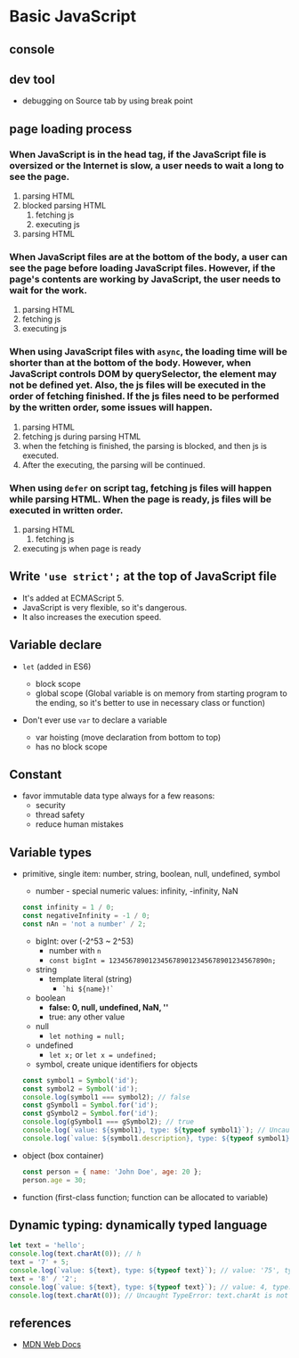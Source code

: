 # Basic JavaScript

## console

## dev tool

- debugging on Source tab by using break point

## page loading process

### When JavaScript is **in the head tag**, if the JavaScript file is oversized or the Internet is slow, a user needs to wait a long to see the page.

1. parsing HTML
2. blocked parsing HTML
   1. fetching js
   2. executing js
3. parsing HTML

### When JavaScript files are **at the bottom of the body**, a user can see the page before loading JavaScript files. However, if the page's contents are working by JavaScript, the user needs to wait for the work.

1. parsing HTML
2. fetching js
3. executing js

### When using JavaScript files with **`async`**, the loading time will be shorter than at the bottom of the body. However, when JavaScript controls DOM by querySelector, the element may not be defined yet. Also, the js files will be executed in the order of fetching finished. If the js files need to be performed by the written order, some issues will happen.

1. parsing HTML
2. fetching js during parsing HTML
3. when the fetching is finished, the parsing is blocked, and then js is executed.
4. After the executing, the parsing will be continued.

### When using **`defer`** on script tag, fetching js files will happen while parsing HTML. When the page is ready, js files will be executed in written order.

1. parsing HTML
   1. fetching js
2. executing js when page is ready

## Write `'use strict';` at the top of JavaScript file

- It's added at ECMAScript 5.
- JavaScript is very flexible, so it's dangerous.
- It also increases the execution speed.

## Variable declare

- `let` (added in ES6)

  - block scope
  - global scope (Global variable is on memory from starting program to the ending, so it's better to use in necessary class or function)

- Don't ever use `var` to declare a variable
  - var hoisting (move declaration from bottom to top)
  - has no block scope

## Constant

- favor immutable data type always for a few reasons:
  - security
  - thread safety
  - reduce human mistakes

## Variable types

- primitive, single item: number, string, boolean, null, undefined, symbol
  - number - special numeric values: infinity, -infinity, NaN
  ```js
  const infinity = 1 / 0;
  const negativeInfinity = -1 / 0;
  const nAn = 'not a number' / 2;
  ```
  - bigInt: over (-2^53 ~ 2^53)
    - number with `n`
    - `const bigInt = 1234567890123456789012345678901234567890n;`
  - string
    - template literal (string)
      - `` `hi ${name}!` ``
  - boolean
    - **false: 0, null, undefined, NaN, ''**
    - true: any other value
  - null
    - `let nothing = null;`
  - undefined
    - `let x;` or `let x = undefined;`
  - symbol, create unique identifiers for objects
  ```js
  const symbol1 = Symbol('id');
  const symbol2 = Symbol('id');
  console.log(symbol1 === symbol2); // false
  const gSymbol1 = Symbol.for('id');
  const gSymbol2 = Symbol.for('id');
  console.log(gSymbol1 === gSymbol2); // true
  console.log(`value: ${symbol1}, type: ${typeof symbol1}`); // Uncaught TypeError: Cannot convert a Symbol value to a string
  console.log(`value: ${symbol1.description}, type: ${typeof symbol1}`); // value: id, type: symbol
  ```
- object (box container)

  ```js
  const person = { name: 'John Doe', age: 20 };
  person.age = 30;
  ```

- function (first-class function; function can be allocated to variable)

## Dynamic typing: dynamically typed language

```js
let text = 'hello';
console.log(text.charAt(0)); // h
text = '7' + 5;
console.log(`value: ${text}, type: ${typeof text}`); // value: '75', type: string
text = '8' / '2';
console.log(`value: ${text}, type: ${typeof text}`); // value: 4, type: number
console.log(text.charAt(0)); // Uncaught TypeError: text.charAt is not a function
```

## references

- [MDN Web Docs](https://developer.mozilla.org/en-US/docs/Web/javascript)
